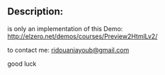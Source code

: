 ## Description:
is only an implementation of this Demo: http://elzero.net/demos/courses/Preview2HtmlLv2/

to contact me: ridouaniayoub@gmail.com

good luck
